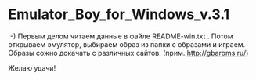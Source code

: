 # Emulator_Boy_for_Windows_v.3.1
:-)
Первым делом читаем данные в файле README-win.txt .
Потом открываем эмулятор, выбираем образ из папки с образами и играем.
Образы сожно докачать с различных сайтов. (прим. http://gbaroms.ru/)


Желаю удачи!
